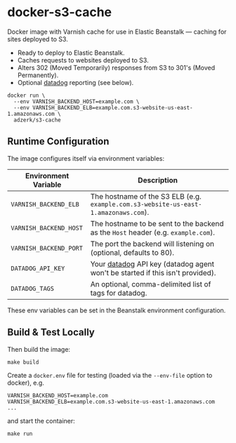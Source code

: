 # docker-s3-cache

Docker image with Varnish cache for use in Elastic Beanstalk &mdash; caching
for sites deployed to S3.

* Ready to deploy to Elastic Beanstalk.
* Caches requests to websites deployed to S3.
* Alters 302 (Moved Temporarily) responses from S3 to 301's (Moved Permanently).
* Optional [datadog](http://datadoghq.com) reporting (see below).

```
docker run \
  --env VARNISH_BACKEND_HOST=example.com \
  --env VARNISH_BACKEND_ELB=example.com.s3-website-us-east-1.amazonaws.com \
  adzerk/s3-cache
```

## Runtime Configuration

The image configures itself via environment variables:

| Environment Variable   | Description                                                                                               |
|------------------------|-----------------------------------------------------------------------------------------------------------|
| `VARNISH_BACKEND_ELB`  | The hostname of the S3 ELB (e.g. `example.com.s3-website-us-east-1.amazonaws.com`).                       |
| `VARNISH_BACKEND_HOST` | The hostname to be sent to the backend as the `Host` header (e.g. `example.com`).                         |
| `VARNISH_BACKEND_PORT` | The port the backend will listening on (optional, defaults to 80).                                        |
| `DATADOG_API_KEY`      | Your [datadog](http://datadoghq.com) API key (datadog agent won't be started if this isn't provided).     |
| `DATADOG_TAGS`         | An optional, comma-delimited list of tags for datadog.                                                    |

These env variables can be set in the Beanstalk environment configuration.

## Build & Test Locally

Then build the image:

    make build

Create a `docker.env` file for testing (loaded via the `--env-file` option
to docker), e.g.

    VARNISH_BACKEND_HOST=example.com
    VARNISH_BACKEND_ELB=example.com.s3-website-us-east-1.amazonaws.com
    ...

and start the container:

    make run

